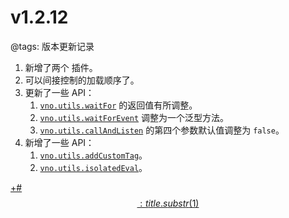# v1.2.12

@tags: 版本更新记录

1. 新增了两个 [](/zh/docs/dayjs.md "#") 插件。
1. 可以间接控制[](/zh/docs/custom-script.md "#")的加载顺序了。
1. 更新了一些 API：
    1. [`vno.utils.waitFor`](/zh/api/utils.md "#h2-16") 的返回值有所调整。
    1. [`vno.utils.waitForEvent`](/zh/api/utils.md "#h2-17") 调整为一个泛型方法。
    1. [`vno.utils.callAndListen`](/zh/api/utils.md "#h2-19") 的第四个参数默认值调整为 `false`。
1. 新增了一些 API：
    1. [`vno.utils.addCustomTag`](/zh/api/utils.md "#h2-11")。
    1. [`vno.utils.isolatedEval`](/zh/api/utils.md "#h2-13")。

[+#$$: title.substr(1) $$](/zh/releases/download.md)
